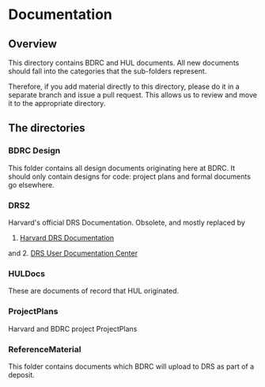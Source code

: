 # Documentation

## Overview
This directory contains BDRC and HUL documents. All new documents should fall into the categories that the sub-folders represent.

Therefore, if you add material directly to this directory, please do it in a separate branch and issue a pull request. This allows us to review and move it to the appropriate directory.

## The directories
### BDRC Design
This folder contains all design documents originating here at BDRC. It should only contain designs for code: project plans and formal documents go elsewhere.
### DRS2
Harvard's official DRS Documentation. Obsolete, and mostly replaced by

1. [Harvard DRS Documentation](https://library.harvard.edu/lts/systems/drs)

and
2. [DRS User Documentation Center](https://wiki.harvard.edu/confluence/display/LibraryStaffDoc/DRS+User+Documentation+Center)

### HULDocs
These are documents of record that HUL originated.
### ProjectPlans
Harvard and BDRC project ProjectPlans
### ReferenceMaterial
This folder contains documents which BDRC will upload to DRS as part of a deposit.
